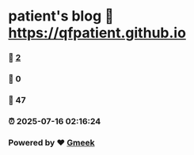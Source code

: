 # patient's blog :link: https://qfpatient.github.io 
### :page_facing_up: [2](https://qfpatient.github.io/tag.html) 
### :speech_balloon: 0 
### :hibiscus: 47 
### :alarm_clock: 2025-07-16 02:16:24 
### Powered by :heart: [Gmeek](https://github.com/Meekdai/Gmeek)
